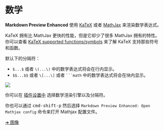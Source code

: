 # 数学

**Markdown Preview Enhanced** 使用 [KaTeX](https://github.com/Khan/KaTeX) 或者 [MathJax](https://github.com/mathjax/MathJax) 来渲染数学表达式。

KaTeX 拥有比 MathJax 更快的性能，但是它却少了很多 MathJax 拥有的特性。你可以查看 [KaTeX supported functions/symbols](https://khan.github.io/KaTeX/function-support.html) 来了解 KaTeX 支持那些符号和函数。

默认下的分隔符：

- `$...$` 或者 `\(...\)` 中的数学表达式将会在行内显示。
- `$$...$$` 或者 `\[...\]` 或者 <code>```math</code> 中的数学表达式将会在块内显示。

![](https://cloud.githubusercontent.com/assets/1908863/14398210/0e408954-fda8-11e5-9eb4-562d7c0ca431.gif)

你可以在 [插件设置中](zh-cn/usages.md?id=package-settings) 选择数学渲染引擎以及分隔符。

你也可以通过 <kbd>cmd-shift-p</kbd> 然后选择 `Markdown Preview Enhanced: Open Mathjax config` 命令来打开 Mathjax 配置文件。

[➔ 图像](zh-cn/diagrams.md)
